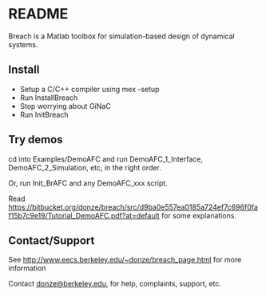# README #

Breach is a Matlab toolbox for simulation-based design of dynamical systems.

## Install
- Setup a C/C++ compiler using mex -setup
- Run InstallBreach
- Stop worrying about GiNaC
- Run InitBreach

## Try demos

cd into Examples/DemoAFC and run DemoAFC\_1\_Interface, DemoAFC\_2\_Simulation, etc, in the right order.

Or, run Init\_BrAFC and any DemoAFC\_xxx script.

Read https://bitbucket.org/donze/breach/src/d9ba0e557ea0185a724ef7c696f0faf15b7c9e19/Tutorial_DemoAFC.pdf?at=default
for some explanations.

## Contact/Support

See http://www.eecs.berkeley.edu/~donze/breach_page.html for more information

Contact donze@berkeley.edu, for help, complaints, support, etc. 
